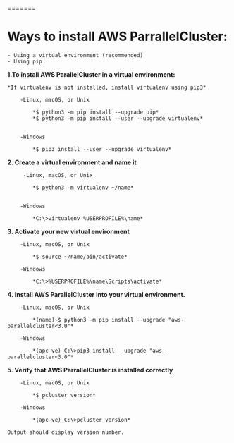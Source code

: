 =======
# Ways to install AWS ParrallelCluster: # 

    - Using a virtual environment (recommended)
    - Using pip

 **1.To install AWS ParallelCluster in a virtual environment:**

    *If virtualenv is not installed, install virtualenv using pip3*

        -Linux, macOS, or Unix
      
            *$ python3 -m pip install --upgrade pip*
            *$ python3 -m pip install --user --upgrade virtualenv*
     

        -Windows
    
            *$ pip3 install --user --upgrade virtualenv*
    

 **2. Create a virtual environment and name it**

         -Linux, macOS, or Unix
          
            *$ python3 -m virtualenv ~/name*
        

        -Windows
        
            *C:\>virtualenv %USERPROFILE%\name*

 **3. Activate your new virtual environment**
 
        -Linux, macOS, or Unix
          
            *$ source ~/name/bin/activate*
        
        -Windows
        
            *C:\>%USERPROFILE%\name\Scripts\activate*

 **4. Install AWS ParallelCluster into your virtual environment.**

        -Linux, macOS, or Unix
          
            *(name)~$ python3 -m pip install --upgrade "aws-parallelcluster<3.0"*
        
        -Windows
        
            *(apc-ve) C:\>pip3 install --upgrade "aws-parallelcluster<3.0"*


 **5. Verify that AWS ParrallelCluster is installed correctly**
               
        -Linux, macOS, or Unix
          
            *$ pcluster version*
        
        -Windows
        
            *(apc-ve) C:\>pcluster version*

    Output should display version number.

    